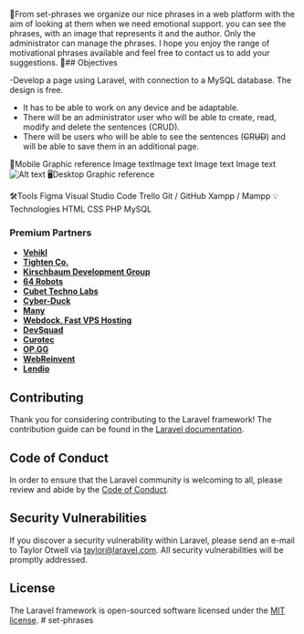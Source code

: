
💜From set-phrases we organize our nice phrases in a web platform with the aim of looking at them when we need emotional support. you can see the phrases, with an image that represents it and the author. Only the administrator can manage the phrases. I hope you enjoy the range of motivational phrases available and feel free to contact us to add your suggestions.
📖## Objectives

 -Develop a page using Laravel, with connection to a MySQL database.
 The design is free.
- It has to be able to work on any device and be adaptable.
- There will be an administrator user who will be able to create, read, modify and delete the sentences (CRUD).
- There will be users who will be able to see the sentences (~~C~~R~~UD~~) and will be able to save them in an additional page.

📱Mobile Graphic reference
​Image text​Image text Image text Image text
![Alt text](../../../Users/HP/Downloads/Group%2029.png)
🖥️Desktop Graphic reference

🛠️Tools
Figma
Visual Studio Code
Trello
Git / GitHub
Xampp / Mampp
💡Technologies
HTML
CSS
PHP
MySQL
### Premium Partners

- **[Vehikl](https://vehikl.com/)**
- **[Tighten Co.](https://tighten.co)**
- **[Kirschbaum Development Group](https://kirschbaumdevelopment.com)**
- **[64 Robots](https://64robots.com)**
- **[Cubet Techno Labs](https://cubettech.com)**
- **[Cyber-Duck](https://cyber-duck.co.uk)**
- **[Many](https://www.many.co.uk)**
- **[Webdock, Fast VPS Hosting](https://www.webdock.io/en)**
- **[DevSquad](https://devsquad.com)**
- **[Curotec](https://www.curotec.com/services/technologies/laravel/)**
- **[OP.GG](https://op.gg)**
- **[WebReinvent](https://webreinvent.com/?utm_source=laravel&utm_medium=github&utm_campaign=patreon-sponsors)**
- **[Lendio](https://lendio.com)**

## Contributing

Thank you for considering contributing to the Laravel framework! The contribution guide can be found in the [Laravel documentation](https://laravel.com/docs/contributions).

## Code of Conduct

In order to ensure that the Laravel community is welcoming to all, please review and abide by the [Code of Conduct](https://laravel.com/docs/contributions#code-of-conduct).

## Security Vulnerabilities

If you discover a security vulnerability within Laravel, please send an e-mail to Taylor Otwell via [taylor@laravel.com](mailto:taylor@laravel.com). All security vulnerabilities will be promptly addressed.

## License

The Laravel framework is open-sourced software licensed under the [MIT license](https://opensource.org/licenses/MIT).
#   s e t - p h r a s e s 
 
 
